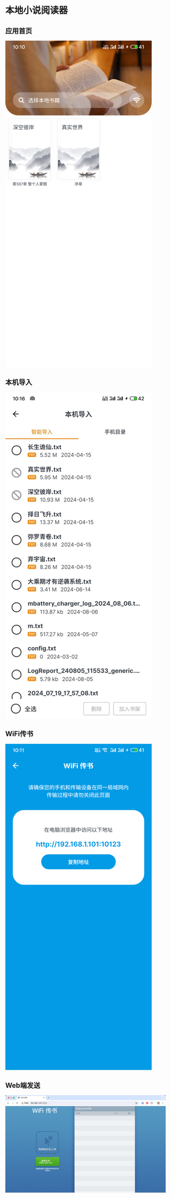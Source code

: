 # 本地小说阅读器

## 应用首页

![](images/app_home.png)

## 本机导入

![](images/app_files.jpg)

## WiFi传书

![](images/app_transfer.png)

## Web端发送

![](images/web_transfer.png)
